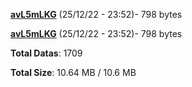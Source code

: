 [**avL5mLKG**](/data/avL5mLKG.txt) (25/12/22 - 23:52)- 798 bytes

[**avL5mLKG**](/data/avL5mLKG.txt) (25/12/22 - 23:52)- 798 bytes

**Total Datas**: 1709

**Total Size**: 10.64 MB / 10.6 MB